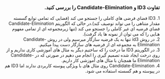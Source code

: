 <div dir="rtl">
  
  ### تفاوت ID3 و  Candidate-Elimination  را بررسی کنید.
   </div>
<div dir="rtl">  
1. ID3 فضاي فرضی هاي کاملی را جستجو می کند (فضایی که تمامی توابع گسسته مقدار متناهی را می تواند توصیف کند).در حالی که الگوریتم Candidate-Elimination فضاي فرضیه اي غیر کاملی را جستجو می کند (تنها زیرمجموعه اي از تمامی مفهوم هـایی را که می توان از نمونه ها یاد گرفت).<br/>
2. در روش id3 تنها به یک فرضیه سازگار میرسیم ولی در روش Candidate-Elimination به مجموعه ای از فرضیه های سازگار دست پیدا میکنیم.<br/>
3. در الگوریتم ID3 ما درخت را که ساختیم دیگر به مثال های آموزشی کاری نداریم و از روی درخت ایجاد شده تصمیم گیری را انجام می دهیم در صورتی که در Candidate-Elimination ما همچنان با مثال های آموزشی کار داریم.<br/>
4. Candidate-Elimination روی مثال های با ویژگی پیوسته کاربردی ندارند اما ID3 هم در پیوسته و هم گسسته استفاده می شود.
   </div>
